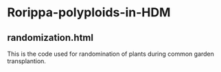 # Rorippa-polyploids-in-HDM
## randomization.html
This is the code used for randomination of plants during common garden transplantion.
